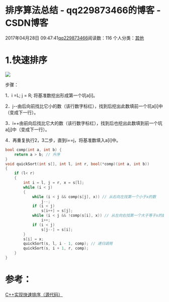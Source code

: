 # 排序算法总结 - qq229873466的博客 - CSDN博客

2017年04月28日 09:47:41[qq229873466](https://me.csdn.net/qq229873466)阅读数：116
个人分类：[其他](https://blog.csdn.net/qq229873466/article/category/6742258)



# 1.快速排序

![](https://img-blog.csdn.net/20170428094202151)

步骤：

1．i =L; j = R; 将基准数挖出形成第一个坑a[i]。

2．j--由后向前找比它小的数（该行数字标红），找到后挖出此数填前一个坑a[i]中（变成下一行）。

3．i++由前向后找比它大的数（该行数字标红），找到后也挖出此数填到前一个坑a[j]中（变成下一行）。

4．再重复执行2，3二步，直到i==j，将基准数填入a[i]中。

```cpp
bool comp(int a, int b) {
	return a > b; // 升序
}
void quickSort(int s[], int l, int r, bool(*comp)(int a, int b))
{
	if (l< r)
	{
		int i = l, j = r, x = s[l];
		while (i < j)
		{
			while (i < j && comp(s[j], x)) // 从右向左找第一个小于x的数  
				j--;
			if (i < j)
				s[i++] = s[j];
			while (i < j && !comp(s[i], x)) // 从左向右找第一个大于等于x的数  
				i++;
			if (i < j)
				s[j--] = s[i];
		}
		s[i] = x;
		quickSort(s, l, i - 1, comp); // 递归调用  
		quickSort(s, i + 1, r, comp);
	}
}
```


# 参考：

[C++实现快速排序（源代码）](http://blog.csdn.net/liuchen1206/article/details/6954074)


